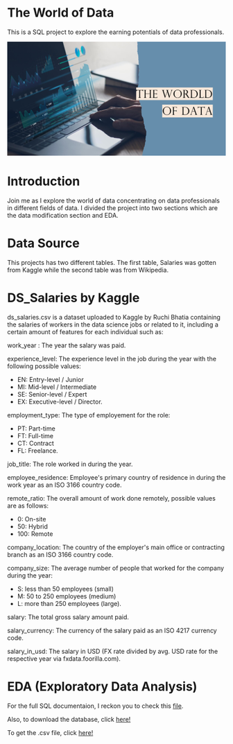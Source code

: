# The World of Data
This is a SQL project to explore the earning potentials of data professionals.

![Image](Image.png)

# Introduction
Join me as I explore the world of data concentrating on data professionals in different fields of data. I divided the project into two sections which are the data modification section and EDA.

# Data Source
This projects has two different tables. The first table, Salaries was gotten from Kaggle while the second table was from Wikipedia.

# DS_Salaries by Kaggle
ds_salaries.csv is a dataset uploaded to Kaggle by Ruchi Bhatia containing the salaries of workers in the data science jobs or related to it, including a certain amount of features for each individual such as:

work_year : The year the salary was paid.

experience_level: The experience level in the job during the year with the following possible values:
- EN: Entry-level / Junior
- MI: Mid-level / Intermediate
- SE: Senior-level / Expert
- EX: Executive-level / Director.

employment_type: The type of employement for the role: 
- PT: Part-time
- FT: Full-time
- CT: Contract
- FL: Freelance.

job_title: The role worked in during the year.

employee_residence: Employee's primary country of residence in during the work year as an ISO 3166 country code.

remote_ratio: The overall amount of work done remotely, possible values are as follows:
- 0: On-site
- 50: Hybrid
- 100: Remote

company_location: The country of the employer's main office or contracting branch as an ISO 3166 country code.

company_size: The average number of people that worked for the company during the year:
- S: less than 50 employees (small)
- M: 50 to 250 employees (medium)
- L: more than 250 employees (large).

salary: The total gross salary amount paid.

salary_currency: The currency of the salary paid as an ISO 4217 currency code.

salary_in_usd: The salary in USD (FX rate divided by avg. USD rate for the respective year via fxdata.foorilla.com).

# EDA (Exploratory Data Analysis)
For the full SQL documentaion, I reckon you to check this [file](https://github.com/iamcbn/Data-World/blob/main/DSSalary%20Project.ipynb).

Also, to download the database, click [here!](https://github.com/iamcbn/Data-World/blob/main/DSSalary.bak)

To get the .csv file, click [here!](https://github.com/iamcbn/Data-World/blob/main/ds_salaries.csv)
